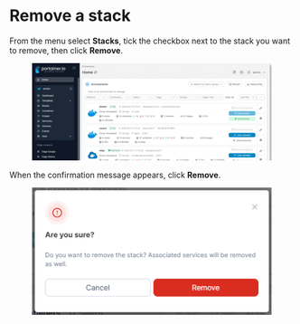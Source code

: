 # Remove a stack

From the menu select **Stacks**, tick the checkbox next to the stack you want to remove, then click **Remove**.&#x20;

<figure><img src="../../../.gitbook/assets/2.20-stacks-remove.gif" alt=""><figcaption></figcaption></figure>

When the confirmation message appears, click **Remove**.

<figure><img src="../../../.gitbook/assets/2.15-stack-remove-confirm.png" alt=""><figcaption></figcaption></figure>
